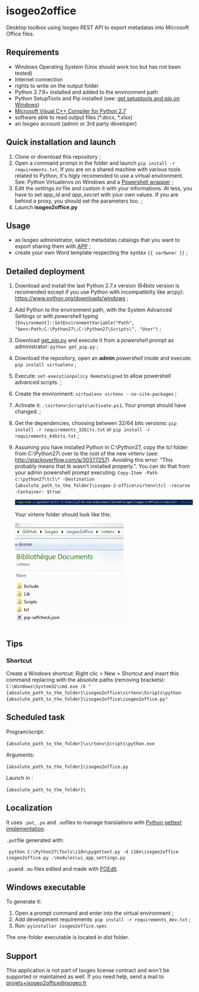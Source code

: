 isogeo2office
======

Desktop toolbox using Isogeo REST API to export metadatas into Microsoft Office files.

## Requirements

* Windows Operating System (Unix should work too but has not been tested)
* Internet connection
* rights to write on the output folder
* Python 2.7.9+ installed and added to the environment path
* Python SetupTools and Pip installed (see: [get setuptools and pip on Windows](http://docs.python-guide.org/en/latest/starting/install/win/#setuptools-pip))
* [Microsoft Visual C++ Compiler for Python 2.7](https://www.microsoft.com/en-us/download/details.aspx?id=44266)
* software able to read output files (*.docx, *.xlsx)
* an Isogeo account (admin or 3rd party developer)

## Quick installation and launch

1. Clone or download this repository ;
2. Open a command prompt in the folder and launch `pip install -r requirements.txt`. If you are on a shared machine with various tools related to Python, it's higly recomended to use a virtual environment. See: Python Virtualenvs on Windows and a [Powershell wrapper](https://bitbucket.org/guillermooo/virtualenvwrapper-powershell/) ;
3. Edit the *settings.ini* file and custom it with your informations. At less, you have to set *app_id* and *app_secret* with your own values. If you are behind a proxy, you should set the parameters too. ;
4. Launch **isogeo2office.py**

## Usage

* as Isogeo administrator, select metadatas catalogs that you want to export sharing them with [APP](https://app.isogeo.com/admin/shares) ;
* create your own Word template respecting the syntax `{{ varOwner }}` ;


## Detailed deployment

1. Download and install the last Python 2.7.x version (64bits version is recomended except if you use Python with incompatibilty like arcpy): https://www.python.org/downloads/windows ;
2. Add Python to the environment path, with the System Advanced Settings or with *powershell* typing `[Environment]::SetEnvironmentVariable("Path", "$env:Path;C:\Python27\;C:\Python27\Scripts\", "User")` ;
3. Download [get_pip.py](https://bootstrap.pypa.io/get-pip.py) and execute it from a *powershell* prompt as administrator: `python get_pip.py` ;
4. Download the repository, open an **admin** *powershell* inside and execute: `pip install virtualenv` ;
5. Execute: `set-executionpolicy RemoteSigned` to allow powershell advanced scripts. ;
6. Create the environment: `virtualenv virtenv --no-site-packages` ;
7. Activate it: `.\virtenv\Scripts\activate.ps1`. Your prompt should have changed. ;
8. Get the dependencies, choosing between 32/64 bits versions: `pip install -r requirements_32bits.txt` or `pip install -r requirements_64bits.txt` ;
9. Assuming you have installed Python in C:\Python27\, copy the *tcl* folder from C:\Python27\ over to the root of the new virtenv (see: http://stackoverflow.com/a/30377257). Avoiding this error: "This probably means that tk wasn't installed properly.". You can do that from your admin powershell prompt executing: `Copy-Item -Path c:\python27\tcl\* -Destination {absolute_path_to_the_folder}\isogeo-2-office\virtenv\tcl -recurse -Container: $true`:

	![Virtenv folder structure](img/virtualenv_ps_copy_tcl.png)

	Your virtenv folder should look like this:

	![Virtenv folder structure](img/virtualenv_content.png)


## Tips

### Shortcut

Create a Windows shortcut: Right clic > New > Shortcut and insert this command replacing with the absolute paths (removing brackets): `C:\Windows\System32\cmd.exe /k "{absolute_path_to_the_folder}\isogeo2office\virtenv\Scripts\python {absolute_path_to_the_folder}\isogeo2office\isogeo2office.py"`

## Scheduled task

Program/script:

`{absolute_path_to_the_folder}\virtenv\Scripts\python.exe`

Arguments:

`{absolute_path_to_the_folder}\isogeo2office.py`

Launch in :

`{absolute_path_to_the_folder}\`

## Localization

It uses `.pot`, `.po` and `.mo`files to manage translations with [Python gettext implementation](https://docs.python.org/2/library/gettext.html#internationalizing-your-programs-and-modules).

`.pot`file generated with:

```batch
 python C:\Python27\Tools\i18n\pygettext.py -d i18n\isogeo2office isogeo2office.py .\modules\ui_app_settings.py
```

`.po`and `.mo` files edited and made with [POEdit](https://poedit.net/).

## Windows executable

To generate it:

1. Open a prompt command and enter into the virtual environment ;
2. Add development requirements: `pip install -r requirements_dev.txt` ;
3. Run: `pyinstaller isogeo2office.spec`

The one-folder executable is located in *dist* folder.

## Support

This application is not part of Isogeo license contract and won't be supported or maintained as well. If you need help, send a mail to <projets+isogeo2office@isogeo.fr>
